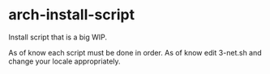 # arch-install-script
Install script that is a big WIP.

As of know each script must be done in order.
As of know edit 3-net.sh and change your locale appropriately.
